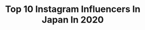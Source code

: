 ---
title: Top 10 Instagram Influencers In Japan In 2020
description: >-
  Find top Instagram influencers in Japan in 2020. Most popular hashtags: # #photooftheday #videography #halloween.
platform: Instagram
profiles:
  - username: "travelwithkwen"
    fullname: >-
      Kwen - Travel & Lifestyle
    location: "Japan"
    followers: 11524
    engagement: 1440
    commentsToLikes: 0.271691
    id: ck14jebadjwb70i19j0zmu54p
    verified: false
    hashtags: "#travelpicture, #womensday, #travelstribe, #winmymicrogap"
  - username: "bichu.___"
    fullname: >-
      ☬ G2 | बीचु 📍
    location: "Japan"
    followers: 3641
    engagement: 3797
    commentsToLikes: 0.264282
    id: ckaox17elbbgj0i78a461dau8
    verified: false
    hashtags: "#gangsterunited, #gangstersunitedkerala"
  - username: "_abhi__ohmz_"
    fullname: >-
      🧡ABHILASH🧡
    location: "Japan"
    followers: 2990
    engagement: 3494
    commentsToLikes: 0.130358
    id: ck9wfcvsxoat30j78q4qxjox5
    verified: false
    hashtags: "#photooftheday, #godsowncountry, #malayali, #mumbai"
  - username: "xsophiehendriks"
    fullname: >-
      𝐒𝐎𝐏𝐇𝐈𝐄 𝐇𝐄𝐍𝐃𝐑𝐈𝐊𝐒
    location: "Japan"
    followers: 2423
    engagement: 3486
    commentsToLikes: 0.216024
    id: ckap6xbd9hqve0i78l76g5b4l
    verified: false
    hashtags: ""
  - username: "angelyaaap"
    fullname: >-
      ᴀ ɴ ɢ ᴇ ʟ ʏ ᴀ
    location: "Japan"
    followers: 2640
    engagement: 3427
    commentsToLikes: 0.151216
    id: ck8t32jai1lnw0j78e07gopgp
    verified: false
    hashtags: ""
  - username: "milnonlim"
    fullname: >-
      ✾美流乃✾ Milno
    location: "Japan"
    followers: 5301
    engagement: 3284
    commentsToLikes: 0.177825
    id: ck6u2vnsfu6tp0j71fax0hl4h
    verified: false
    hashtags: "#happy, #artforsale, #artrealism, #yupopaper"
  - username: "xobearhugs"
    fullname: >-
      🐼🌱🌸💕
    location: "Japan"
    followers: 78854
    engagement: 1493
    commentsToLikes: 0.045870
    id: ck5q69hddwix00i11rfuqbahr
    verified: false
    hashtags: ""
  - username: "hina_yshr"
    fullname: >-
      Hina Yoshihara
    location: "Japan"
    followers: 1992732
    engagement: 1175
    commentsToLikes: 0.049880
    id: ck0w49kd6xgvf0i198oo23v3x
    verified: true
    hashtags: "#tiktok, #nowunitedwakeup, #nowunitedbymyside, #stayhomeandsing"
  - username: "senzority"
    fullname: >-
      SENZO 私は影
    location: "Japan"
    followers: 16122
    engagement: 960
    commentsToLikes: 0.086546
    id: ck5c4vinp274a0i11v46a2so2
    verified: false
    hashtags: "#minimalfits, #techweargeneral, #streettech, #animefashion"
  - username: "kubonono__gram"
    fullname: >-
      久保乃々花　/ Nonoka Kubo
    location: "Japan"
    followers: 35998
    engagement: 781
    commentsToLikes: 0.071504
    id: ck5hlpyjukmxk0i111mcvxbo4
    verified: false
    hashtags: "#makeup, #lip, #ottd, #ikea"
cities:
  - name: Tokyo
    link: /instagram/japan/tokyo
  - name: Kyoto
    link: /instagram/japan/kyoto
  - name: Osaka
    link: /instagram/japan/osaka
---